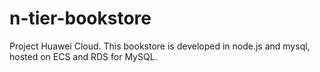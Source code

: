 # n-tier-bookstore
Project Huawei Cloud. This bookstore is developed in node.js and mysql, hosted on ECS and RDS for MySQL.
